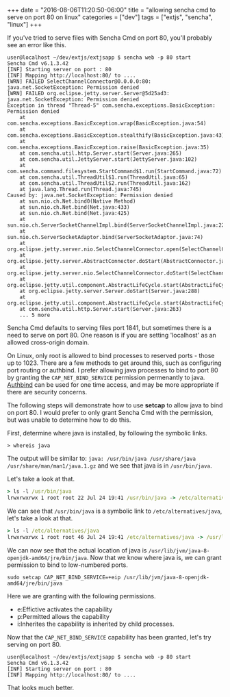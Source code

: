 +++
date = "2016-08-06T11:20:50-06:00"
title = "allowing sencha cmd to serve on port 80 on linux"
categories = ["dev"]
tags = ["extjs", "sencha", "linux"]
+++

If you've tried to serve files with Sencha Cmd on port 80, you'll probably see an error like this.

```
user@localhost ~/dev/extjs/extjsapp $ sencha web -p 80 start
Sencha Cmd v6.1.3.42
[INF] Starting server on port : 80
[INF] Mapping http://localhost:80/ to ....
[WRN] FAILED SelectChannelConnector@0.0.0.0:80: java.net.SocketException: Permission denied
[WRN] FAILED org.eclipse.jetty.server.Server@5d25ad3: java.net.SocketException: Permission denied
Exception in thread "Thread-5" com.sencha.exceptions.BasicException: Permission denied
	at com.sencha.exceptions.BasicException.wrap(BasicException.java:54)
	at com.sencha.exceptions.BasicException.stealthify(BasicException.java:43)
	at com.sencha.exceptions.BasicException.raise(BasicException.java:35)
	at com.sencha.util.http.Server.start(Server.java:265)
	at com.sencha.util.JettyServer.start(JettyServer.java:102)
	at com.sencha.command.filesystem.StartCommand$1.run(StartCommand.java:72)
	at com.sencha.util.ThreadUtil$1.run(ThreadUtil.java:65)
	at com.sencha.util.ThreadUtil$2.run(ThreadUtil.java:162)
	at java.lang.Thread.run(Thread.java:745)
Caused by: java.net.SocketException: Permission denied
	at sun.nio.ch.Net.bind0(Native Method)
	at sun.nio.ch.Net.bind(Net.java:433)
	at sun.nio.ch.Net.bind(Net.java:425)
	at sun.nio.ch.ServerSocketChannelImpl.bind(ServerSocketChannelImpl.java:223)
	at sun.nio.ch.ServerSocketAdaptor.bind(ServerSocketAdaptor.java:74)
	at org.eclipse.jetty.server.nio.SelectChannelConnector.open(SelectChannelConnector.java:187)
	at org.eclipse.jetty.server.AbstractConnector.doStart(AbstractConnector.java:316)
	at org.eclipse.jetty.server.nio.SelectChannelConnector.doStart(SelectChannelConnector.java:265)
	at org.eclipse.jetty.util.component.AbstractLifeCycle.start(AbstractLifeCycle.java:64)
	at org.eclipse.jetty.server.Server.doStart(Server.java:288)
	at org.eclipse.jetty.util.component.AbstractLifeCycle.start(AbstractLifeCycle.java:64)
	at com.sencha.util.http.Server.start(Server.java:263)
	... 5 more
```

Sencha Cmd defaults to serving files port 1841, but sometimes there is a need to serve on port 80.
One reason is if you are setting 'localhost' as an allowed cross-origin domain.

On Linux, only root is allowed to bind processes to reserved ports - those up to 1023.  There are a few methods to get
around this, such as configuring port routing or authbind. I prefer allowing java processes to bind to port 80
by granting the `CAP_NET_BIND_SERVICE` permission permenantly to java.  [Authbind](https://en.wikipedia.org/wiki/Authbind) can be used for
one time access, and may be more appropriate if there are security concerns.

The following steps will demonstrate how to use **setcap** to allow java to bind on port 80. I would prefer
to only grant Sencha Cmd with the permission, but was unable to determine how to do this.

First, determine where java is installed, by following the symbolic links.

`> whereis java`

The output will be similar to:
`java: /usr/bin/java /usr/share/java /usr/share/man/man1/java.1.gz` and we see that java is in `/usr/bin/java`.

Let's take a look at that.

```bat
> ls -l /usr/bin/java
lrwxrwxrwx 1 root root 22 Jul 24 19:41 /usr/bin/java -> /etc/alternatives/java
```

We can see that `/usr/bin/java` is a symbolic link to `/etc/alternatives/java`, let's take a look at that.

```bat
> ls -l /etc/alternatives/java
lrwxrwxrwx 1 root root 46 Jul 24 19:41 /etc/alternatives/java -> /usr/lib/jvm/java-8-openjdk-amd64/jre/bin/java
```

We can now see that the actual location of java is `/usr/lib/jvm/java-8-openjdk-amd64/jre/bin/java`.
Now that we know where java is, we can grant permission to bind to low-numbered ports.

```
sudo setcap CAP_NET_BIND_SERVICE=+eip /usr/lib/jvm/java-8-openjdk-amd64/jre/bin/java
```

Here we are granting with the following permissions.

- e:Effictive activates the capability
- p:Permitted allows the capability
- i:Inherites the capability is inherited by child processes.

Now that the `CAP_NET_BIND_SERVICE` capability has been granted, let's try serving on port 80.

```
user@localhost ~/dev/extjs/extjsapp $ sencha web -p 80 start
Sencha Cmd v6.1.3.42
[INF] Starting server on port : 80
[INF] Mapping http://localhost:80/ to ....
```

That looks much better.